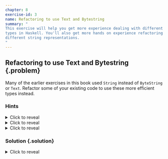 ```yaml
---
chapter: 8
exercise-id: 3
name: Refactoring to use Text and Bytestring
summary: "
This exercise will help you get more experience dealing with different string
types in Haskell. You'll also get more hands on experience refactoring between
different string representations.
"
---
```


## Refactoring to use Text and Bytestring {.problem}

Many of the earlier exercises in this book used `String` instead of `ByteString`
or `Text`. Refactor some of your existing code to use these more efficient types
instead.


### Hints
<div class="hints">

<details>
<summary>Click to reveal</summary>
<div class="details-body-outer">
<div class="details-body">

There are strict and lazy variants of both `Text` and `ByteString`. The strict
versions are available in `Data.Text` and `Data.ByteString` while the lazy
versions are in `Data.Text.Lazy` and `Data.ByteString.Lazy`. We'll use the
strict variants in these examples, but the strict and lazy versions typically
provide compatible interfaces, so it's not a big change to reafctor from one to
the other.

</div>
</div>
</details>

<details>
<summary>Click to reveal</summary>
<div class="details-body-outer">
<div class="details-body">

The `bytestring` package provides most of the usual IO functions for reading and
writing `ByteString` values in `Data.ByteString` (or `Data.ByteString.Lazy` for
the lazy versions). The `text` package, on the other hand, puts them into the
`Data.Text.IO` module.

When dealing with `Text` it's often convenient to import both `Data.Text` and
`Data.Text.IO` under the same name:

```haskell
import qualified Data.Text as Text
import qualified Data.Text.IO as Text
```

</div>
</div>
</details>

<details>
<summary>Click to reveal</summary>
<div class="details-body-outer">
<div class="details-body">

Although it's common to use `ByteString` values to deal with text data, they are
intended to support any arbitrary binary data. The `Data.ByteString.Char8`
module provides some extra utlities for working with text data. Be careful
though, since it doesn't enforce any particular encoding. You can use
`Data.ByteString.Char8` to create invalid unicode strings.

</div>
</div>
</details>

</div>

### Solution {.solution}

<div class="solution">

<details>
<summary>Click to reveal</summary>

<div class="details-body-outer">
<div class="details-body">

The purpose of this exercise is to help you get experience refactoring your
programs to use different types of string data. There isn't a single right
answer to this problem since it's not a single question, but let's look at a
characteristic example.

Imagine we want to write a program that counts how many times each word appears
in a file, and then prints out a summary. We might start using `String`:

```haskell
module EffectiveHaskell.Exercises.Chapter8.CountWordsString where
import Data.Char

addWord :: String -> [(String, Int)] -> [(String, Int)]
addWord targetWord [] = [(targetWord, 1)]
addWord targetWord ((thisWord, thisCount) : rest)
  | targetWord == thisWord = (thisWord, thisCount + 1) : rest
  | otherwise = (thisWord, thisCount) : addWord targetWord rest

countWords :: String -> [(String, Int)]
countWords =
  foldr addWord [] .
  dropShortWords .
  words .
  normalize
  where
    dropShortWords = filter (\w -> length w >= 3)
    normalize = map (dropPunctuation . toLower)
    dropPunctuation char
      | isLetter char || isNumber char = char
      | otherwise = ' '

showWordCounts :: [(String, Int)] -> String
showWordCounts wordCounts = unlines $ map showWordCount wordCounts
  where
    maxWordLength = maximum [length word | (word, _) <- wordCounts]
    paddingLength = maxWordLength + 4
    padding = replicate paddingLength '.'
    wordWithPadding word = take paddingLength $ word <> padding
    maxNumLength = maximum $ map (length . show . snd) wordCounts
    numPadding = replicate maxNumLength '.'
    rightAlignNum num = reverse . take maxNumLength $ reverse (show num) <> numPadding
    showWordCount (word, count) =
      wordWithPadding word <> rightAlignNum count

showFileCount :: FilePath -> IO ()
showFileCount fileName = readFile fileName >>= putStrLn . showWordCounts . countWords
```

Next, let's refactor this program to use `ByteString`:

```haskell
{-# LANGUAGE OverloadedStrings #-}
module EffectiveHaskell.Exercises.Chapter8.CountWordsByteString where
import Data.ByteString (ByteString)
import qualified Data.ByteString.Char8 as BS
import Data.Char

addWord :: ByteString -> [(ByteString, Int)] -> [(ByteString, Int)]
addWord targetWord [] = [(targetWord, 1)]
addWord targetWord ((thisWord, thisCount) : rest)
  | targetWord == thisWord = (thisWord, thisCount + 1) : rest
  | otherwise = (thisWord, thisCount) : addWord targetWord rest

countWords :: ByteString -> [(ByteString, Int)]
countWords =
  foldr addWord [] .
  dropShortWords .
  BS.words .
  normalize
  where
    dropShortWords = filter (\w -> BS.length w >= 3)
    normalize = BS.map (dropPunctuation . toLower)
    dropPunctuation char
      | isLetter char || isNumber char = char
      | otherwise = ' '

showWordCounts :: [(ByteString, Int)] -> ByteString
showWordCounts wordCounts = BS.unlines $ map showWordCount wordCounts
  where
    maxWordLength = maximum [BS.length word | (word, _) <- wordCounts]
    paddingLength = maxWordLength + 4
    padding = BS.replicate paddingLength '.'
    wordWithPadding word = BS.take paddingLength $ word <> padding
    maxNumLength = maximum $ map (BS.length . BS.pack . show . snd) wordCounts
    numPadding = BS.replicate maxNumLength '.'
    rightAlignNum num = BS.reverse . BS.take maxNumLength $ BS.reverse (BS.pack $ show num) <> numPadding
    showWordCount (word, count) =
      wordWithPadding word <> rightAlignNum count

showFileCount :: FilePath -> IO ()
showFileCount fileName = BS.readFile fileName >>= BS.putStrLn . showWordCounts . countWords
```

You'll notice at a quick glance that these two implements are very similar-
similar enough it might be hard to spot all the differences. Let's diff them:

<details>
<summary>Expand to see text diff</summary>
```
1c1,4
< module EffectiveHaskell.Exercises.Chapter8.CountWordsString where
---
> {-# LANGUAGE OverloadedStrings #-}
> module EffectiveHaskell.Exercises.Chapter8.CountWordsByteString where
> import Data.ByteString (ByteString)
> import qualified Data.ByteString.Char8 as BS
4c7
< addWord :: String -> [(String, Int)] -> [(String, Int)]
---
> addWord :: ByteString -> [(ByteString, Int)] -> [(ByteString, Int)]
10c13
< countWords :: String -> [(String, Int)]
---
> countWords :: ByteString -> [(ByteString, Int)]
14c17
<   words .
---
>   BS.words .
17,18c20,21
<     dropShortWords = filter (\w -> length w >= 3)
<     normalize = map (dropPunctuation . toLower)
---
>     dropShortWords = filter (\w -> BS.length w >= 3)
>     normalize = BS.map (dropPunctuation . toLower)
23,24c26,27
< showWordCounts :: [(String, Int)] -> String
< showWordCounts wordCounts = unlines $ map showWordCount wordCounts
---
> showWordCounts :: [(ByteString, Int)] -> ByteString
> showWordCounts wordCounts = BS.unlines $ map showWordCount wordCounts
26c29
<     maxWordLength = maximum [length word | (word, _) <- wordCounts]
---
>     maxWordLength = maximum [BS.length word | (word, _) <- wordCounts]
28,32c31,35
<     padding = replicate paddingLength '.'
<     wordWithPadding word = take paddingLength $ word <> padding
<     maxNumLength = maximum $ map (length . show . snd) wordCounts
<     numPadding = replicate maxNumLength '.'
<     rightAlignNum num = reverse . take maxNumLength $ reverse (show num) <> numPadding
---
>     padding = BS.replicate paddingLength '.'
>     wordWithPadding word = BS.take paddingLength $ word <> padding
>     maxNumLength = maximum $ map (BS.length . BS.pack . show . snd) wordCounts
>     numPadding = BS.replicate maxNumLength '.'
>     rightAlignNum num = BS.reverse . BS.take maxNumLength $ BS.reverse (BS.pack $ show num) <> numPadding
37c40
< showFileCount fileName = readFile fileName >>= putStrLn . showWordCounts . countWords
---
> showFileCount fileName = BS.readFile fileName >>= BS.putStrLn . showWordCounts . countWords
```
</details>
![a screen shot showing the differences between the String and ByteString implementations of a word count tool](/images/solutions/chapter8/count-words-string-bytestring-diff.webp)

As you can see from the diff, the changes we've made to refactor our code to use
a `ByteString` instead of a `String` are minimal. We've changed `String` to
`ByteString` in the type annotations for our top-level functions, and we've
replaced calls to list functions in `Prelude` like `reverse` and `replicate`
with the equivalent functions in `Data.ByteString`.

Let's refactor this program one more time, this time to use `Text` instead of
`ByteString`:

```haskell
{-# LANGUAGE OverloadedStrings #-}
module EffectiveHaskell.Exercises.Chapter8.CountWordsText where
import Data.Text (Text)
import qualified Data.Text as Text
import qualified Data.Text.IO as Text
import Data.Char

addWord :: Text -> [(Text, Int)] -> [(Text, Int)]
addWord targetWord [] = [(targetWord, 1)]
addWord targetWord ((thisWord, thisCount) : rest)
  | targetWord == thisWord = (thisWord, thisCount + 1) : rest
  | otherwise = (thisWord, thisCount) : addWord targetWord rest

countWords :: Text -> [(Text, Int)]
countWords =
  foldr addWord [] .
  dropShortWords .
  Text.words .
  normalize
  where
    dropShortWords = filter (\w -> Text.length w >= 3)
    normalize = Text.map (dropPunctuation . toLower)
    dropPunctuation char
      | isLetter char || isNumber char = char
      | otherwise = ' '

showWordCounts :: [(Text, Int)] -> Text
showWordCounts wordCounts = Text.unlines $ map showWordCount wordCounts
  where
    maxWordLength = maximum [Text.length word | (word, _) <- wordCounts]
    paddingLength = maxWordLength + 4
    padding = Text.replicate paddingLength "."
    wordWithPadding word = Text.take paddingLength $ word <> padding
    maxNumLength = maximum $ map (Text.length . Text.pack . show . snd) wordCounts
    numPadding = Text.replicate maxNumLength "."
    rightAlignNum num = Text.reverse . Text.take maxNumLength $ Text.reverse (Text.pack $ show num) <> numPadding
    showWordCount (word, count) =
      wordWithPadding word <> rightAlignNum count

showFileCount :: FilePath -> IO ()
showFileCount fileName = Text.readFile fileName >>= Text.putStrLn . showWordCounts . countWords
```

And, like before, let's look at the diff:

<details>
<summary>Expand to see text diff</summary>
```
2,4c2,5
< module EffectiveHaskell.Exercises.Chapter8.CountWordsByteString where
< import Data.ByteString (ByteString)
< import qualified Data.ByteString.Char8 as BS
---
> module EffectiveHaskell.Exercises.Chapter8.CountWordsText where
> import Data.Text (Text)
> import qualified Data.Text as Text
> import qualified Data.Text.IO as Text
7c8
< addWord :: ByteString -> [(ByteString, Int)] -> [(ByteString, Int)]
---
> addWord :: Text -> [(Text, Int)] -> [(Text, Int)]
13c14
< countWords :: ByteString -> [(ByteString, Int)]
---
> countWords :: Text -> [(Text, Int)]
17c18
<   BS.words .
---
>   Text.words .
20,21c21,22
<     dropShortWords = filter (\w -> BS.length w >= 3)
<     normalize = BS.map (dropPunctuation . toLower)
---
>     dropShortWords = filter (\w -> Text.length w >= 3)
>     normalize = Text.map (dropPunctuation . toLower)
26,27c27,28
< showWordCounts :: [(ByteString, Int)] -> ByteString
< showWordCounts wordCounts = BS.unlines $ map showWordCount wordCounts
---
> showWordCounts :: [(Text, Int)] -> Text
> showWordCounts wordCounts = Text.unlines $ map showWordCount wordCounts
29c30
<     maxWordLength = maximum [BS.length word | (word, _) <- wordCounts]
---
>     maxWordLength = maximum [Text.length word | (word, _) <- wordCounts]
31,35c32,36
<     padding = BS.replicate paddingLength '.'
<     wordWithPadding word = BS.take paddingLength $ word <> padding
<     maxNumLength = maximum $ map (BS.length . BS.pack . show . snd) wordCounts
<     numPadding = BS.replicate maxNumLength '.'
<     rightAlignNum num = BS.reverse . BS.take maxNumLength $ BS.reverse (BS.pack $ show num) <> numPadding
---
>     padding = Text.replicate paddingLength "."
>     wordWithPadding word = Text.take paddingLength $ word <> padding
>     maxNumLength = maximum $ map (Text.length . Text.pack . show . snd) wordCounts
>     numPadding = Text.replicate maxNumLength "."
>     rightAlignNum num = Text.reverse . Text.take maxNumLength $ Text.reverse (Text.pack $ show num) <> numPadding
40c41
< showFileCount fileName = BS.readFile fileName >>= BS.putStrLn . showWordCounts . countWords
---
> showFileCount fileName = Text.readFile fileName >>= Text.putStrLn . showWordCounts . countWords
```
</details>

![a screen shot showing the differences between the ByteString and Text
implementations of a word count tool](/images/solutions/chapter8/count-words-bytestring-text-diff.webp)

Once again, you can see that the changes we needed to make were minimal.

</div>
</div>
</details>

</div>
